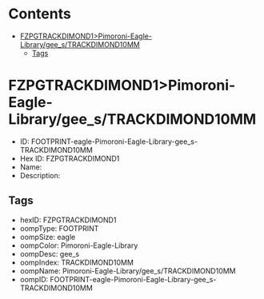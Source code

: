 



Contents
========

* [FZPGTRACKDIMOND1>Pimoroni-Eagle-Library/gee_s/TRACKDIMOND10MM](#fzpgtrackdimond1pimoroni-eagle-librarygee_strackdimond10mm)
	* [Tags](#tags)

# FZPGTRACKDIMOND1>Pimoroni-Eagle-Library/gee_s/TRACKDIMOND10MM

- ID: FOOTPRINT-eagle-Pimoroni-Eagle-Library-gee_s-TRACKDIMOND10MM
- Hex ID: FZPGTRACKDIMOND1
- Name: 
- Description: 

## Tags

- hexID: FZPGTRACKDIMOND1
- oompType: FOOTPRINT
- oompSize: eagle
- oompColor: Pimoroni-Eagle-Library
- oompDesc: gee_s
- oompIndex: TRACKDIMOND10MM
- oompName: Pimoroni-Eagle-Library/gee_s/TRACKDIMOND10MM
- oompID: FOOTPRINT-eagle-Pimoroni-Eagle-Library-gee_s-TRACKDIMOND10MM
